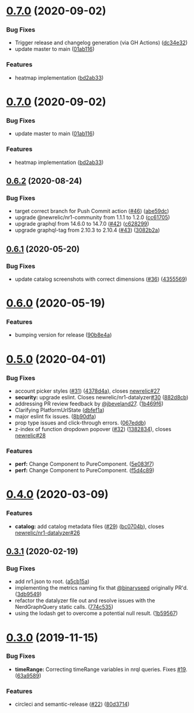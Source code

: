 # [0.7.0](https://github.com/newrelic/nr1-datalyzer/compare/v0.6.2...v0.7.0) (2020-09-02)


### Bug Fixes

* Trigger release and changelog generation (via GH Actions) ([dc34e32](https://github.com/newrelic/nr1-datalyzer/commit/dc34e329ea3dd676ad77b99307bebb629874438b))
* update master to main ([01ab116](https://github.com/newrelic/nr1-datalyzer/commit/01ab1166a190ca3230fd4224b081b3ecc9588fb9))


### Features

* heatmap implementation ([bd2ab33](https://github.com/newrelic/nr1-datalyzer/commit/bd2ab33172340cd307e62fd9eeb61c8ff048748b))

# [0.7.0](https://github.com/newrelic/nr1-datalyzer/compare/v0.6.2...v0.7.0) (2020-09-02)


### Bug Fixes

* update master to main ([01ab116](https://github.com/newrelic/nr1-datalyzer/commit/01ab1166a190ca3230fd4224b081b3ecc9588fb9))


### Features

* heatmap implementation ([bd2ab33](https://github.com/newrelic/nr1-datalyzer/commit/bd2ab33172340cd307e62fd9eeb61c8ff048748b))

## [0.6.2](https://github.com/newrelic/nr1-datalyzer/compare/v0.6.1...v0.6.2) (2020-08-24)


### Bug Fixes

* target correct branch for Push Commit action ([#46](https://github.com/newrelic/nr1-datalyzer/issues/46)) ([abe59dc](https://github.com/newrelic/nr1-datalyzer/commit/abe59dc72eb5deb5d6c7058608ec95fc14abad40))
* upgrade @newrelic/nr1-community from 1.1.1 to 1.2.0 ([cc61705](https://github.com/newrelic/nr1-datalyzer/commit/cc61705eeb52e518753e99d9802f311596c7e6ef))
* upgrade graphql from 14.6.0 to 14.7.0 ([#42](https://github.com/newrelic/nr1-datalyzer/issues/42)) ([c628299](https://github.com/newrelic/nr1-datalyzer/commit/c628299c77a760e59e112cc8a8ad0346b1a75552))
* upgrade graphql-tag from 2.10.3 to 2.10.4 ([#43](https://github.com/newrelic/nr1-datalyzer/issues/43)) ([3082b2a](https://github.com/newrelic/nr1-datalyzer/commit/3082b2a41f0bbdd73ddc37f7fe28811ef7ee662a))

## [0.6.1](https://github.com/newrelic/nr1-datalyzer/compare/v0.6.0...v0.6.1) (2020-05-20)


### Bug Fixes

* update catalog screenshots with correct dimensions ([#36](https://github.com/newrelic/nr1-datalyzer/issues/36)) ([4355569](https://github.com/newrelic/nr1-datalyzer/commit/43555692394ee9aec8e9e14bdcbff8f7a23f03a2))

# [0.6.0](https://github.com/newrelic/nr1-datalyzer/compare/v0.5.0...v0.6.0) (2020-05-19)


### Features

* bumping version for release ([90b8e4a](https://github.com/newrelic/nr1-datalyzer/commit/90b8e4a4b41b68d8e8f3da03b2b44df17c97341a))

# [0.5.0](https://github.com/newrelic/nr1-datalyzer/compare/v0.4.0...v0.5.0) (2020-04-01)


### Bug Fixes

* account picker styles ([#31](https://github.com/newrelic/nr1-datalyzer/issues/31)) ([4378d4a](https://github.com/newrelic/nr1-datalyzer/commit/4378d4a74d3ad347d0252069cd2db8024c5742e6)), closes [newrelic#27](https://github.com/newrelic/issues/27)
* **security:** upgrade eslint. Closes newrelic/nr1-datalyzer[#30](https://github.com/newrelic/nr1-datalyzer/issues/30) ([882d8cb](https://github.com/newrelic/nr1-datalyzer/commit/882d8cbcdf4856bfd6662ee2f0b4f2afbcbf5ac4))
* addressing PR review feedback by [@jbeveland27](https://github.com/jbeveland27). ([1b469f6](https://github.com/newrelic/nr1-datalyzer/commit/1b469f6fb2e6bf0ed53d2a4e3a9e2e3e21ecbeec))
* Clarifying PlatformUrlState ([dbfef1a](https://github.com/newrelic/nr1-datalyzer/commit/dbfef1a84e1864c92d2785877c8726329278a96e))
* major eslint fix issues. ([8b90dfa](https://github.com/newrelic/nr1-datalyzer/commit/8b90dfa0dc02f461516e34f8b06edcbbd9f4af38))
* prop type issues and click-through errors. ([067eddb](https://github.com/newrelic/nr1-datalyzer/commit/067eddb94f7cd0f4f995d95906417be2607272cd))
* z-index of function dropdown popover ([#32](https://github.com/newrelic/nr1-datalyzer/issues/32)) ([1382834](https://github.com/newrelic/nr1-datalyzer/commit/1382834cd89df9d637c5e98e00e5878849e3ea08)), closes [newrelic#28](https://github.com/newrelic/issues/28)


### Features

* **perf:** Change Component to PureComponent. ([5e083f7](https://github.com/newrelic/nr1-datalyzer/commit/5e083f77b8b6359065974d7f8f3c263ea494b959))
* **perf:** Change Component to PureComponent. ([f5d4c89](https://github.com/newrelic/nr1-datalyzer/commit/f5d4c8931bb82d204151b633f128541be90206d6))

# [0.4.0](https://github.com/newrelic/nr1-datalyzer/compare/v0.3.1...v0.4.0) (2020-03-09)


### Features

* **catalog:** add catalog metadata files ([#29](https://github.com/newrelic/nr1-datalyzer/issues/29)) ([bc0704b](https://github.com/newrelic/nr1-datalyzer/commit/bc0704b7722cb6ad1d47e82edaf7556b3e7af930)), closes [newrelic/nr1-datalyzer#26](https://github.com/newrelic/nr1-datalyzer/issues/26)

## [0.3.1](https://github.com/newrelic/nr1-datalyzer/compare/v0.3.0...v0.3.1) (2020-02-19)


### Bug Fixes

* add nr1.json to root. ([a5cb15a](https://github.com/newrelic/nr1-datalyzer/commit/a5cb15ae0218b5d1b8140bb0302dcfb4d9f16927))
* implementing the metrics naming fix that [@binaryseed](https://github.com/binaryseed) originally PR'd. ([3db9549](https://github.com/newrelic/nr1-datalyzer/commit/3db954985302395e8fa8233db9039b77e591de41))
* refactor the datalyzer file out and resolve issues with the NerdGraphQuery static calls. ([774c535](https://github.com/newrelic/nr1-datalyzer/commit/774c535087a4d677bc9ea7e2032df50c94191aa4))
* using the lodash get to overcome a potential null result. ([1b59567](https://github.com/newrelic/nr1-datalyzer/commit/1b59567f8a82cd05db2bcbd6ab33adcafae34d54))

# [0.3.0](https://github.com/newrelic/nr1-datalyzer/compare/v0.2.4...v0.3.0) (2019-11-15)


### Bug Fixes

* **timeRange:** Correcting timeRange variables in nrql queries. Fixes [#19](https://github.com/newrelic/nr1-datalyzer/issues/19). ([63a9589](https://github.com/newrelic/nr1-datalyzer/commit/63a9589050f976b0612b8d045643064a436f52c5))


### Features

* circleci and semantic-release ([#22](https://github.com/newrelic/nr1-datalyzer/issues/22)) ([80d3714](https://github.com/newrelic/nr1-datalyzer/commit/80d3714eb88eca2d0ff7f86cdcd13b475deb14b2))
